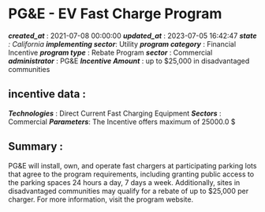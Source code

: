 # PG&E - EV Fast Charge Program 
 ***created_at*** : 2021-07-08 00:00:00 
 ***updated_at*** : 2023-07-05 16:42:47 
 ***state** : California 
 **implementing sector***: Utility 
 ***program category*** : Financial Incentive 
 ***program type*** : Rebate Program 
 ***sector*** : Commercial 
 ***administrator*** : PG&E 
 ***Incentive Amount*** : up to $25,000 in disadvantaged communities

 
 ## incentive data : 
 ***Technologies*** : Direct Current Fast Charging Equipment 
 ***Sectors*** : Commercial 
 ***Parameters***: The Incentive offers maximum of 25000.0 $ 
 
 ## Summary : 
 PG&E will install, own, and operate fast chargers at participating parking
lots that agree to the program requirements, including granting public access
to the parking spaces 24 hours a day, 7 days a week. Additionally, sites in
disadvantaged communities may qualify for a rebate of up to $25,000 per
charger. For more information, visit the program website.

 
 